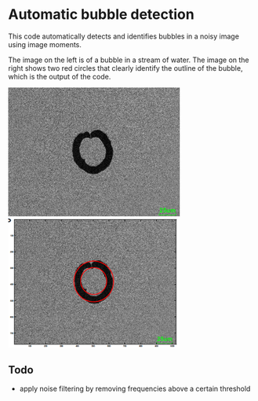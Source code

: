 # Automatic bubble detection
This code automatically detects and identifies bubbles in a noisy image using image moments.

The image on the left is of a bubble in a stream of water. The image on the right shows two red circles that clearly identify the outline of the bubble, which is the output of the code.

<img src="bubble.jpg" alt="Bubble in water" width="350"/> <img src="bubble_identified.png" alt="Identified bubble in water" width="350"/>


## Todo
- apply noise filtering by removing frequencies above a certain threshold
